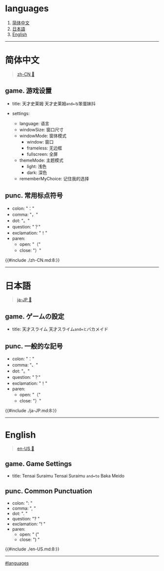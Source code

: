 # languages

1. [简体中文](#简体中文)
2. [日本語](#日本語)
3. [English](#english)

---

# 简体中文

> [zh-CN 🧷](./zh-CN.md#简体中文)

## game. 游戏设置

- title: 天才史莱姆
  天才史莱姆`and=与`笨蛋妹抖

- settings:
  - language: 语言
  - windowSize: 窗口尺寸
  - windowMode: 窗体模式
    - window: 窗口
    - frameless: 无边框
    - fullscreen: 全屏
  - themeMode: 主题模式
    - light: 浅色
    - dark: 深色
  - rememberMyChoice: 记住我的选择

## punc. 常用标点符号

- colon: "："
- comma: "，"
- dot: "。"
- question: "？"
- exclamation: "！"
- paren:
  - open: "（"
  - close: "）"

{{#include ./zh-CN.md:8:}}

---

# 日本語

> [ja-JP 🧷](./ja-JP.md#日本語)

## game. ゲームの設定

- title: 天才スライム
  天才スライム`and=と`バカメイド

## punc. 一般的な記号

- colon: "："
- comma: "、"
- dot: "。"
- question: "？"
- exclamation: "！"
- paren:
  - open: "（"
  - close: "）"

{{#include ./ja-JP.md:8:}}

---

# English

> [en-US 🧷](./en-US.md#english)

## game. Game Settings

- title: Tensai Suraimu
  Tensai Suraimu `and=to` Baka Meido

## punc. Common Punctuation

- colon: ": "
- comma: ", "
- dot: ". "
- question: "? "
- exclamation: "! "
- paren:
  - open: " ("
  - close: ") "

{{#include ./en-US.md:8:}}

---

[#languages](#languages)

